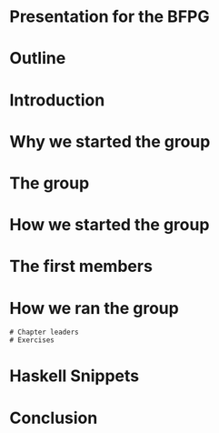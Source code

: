 Presentation for the BFPG
=========================

Outline
=======

# Introduction
  # Why we started the group
# The group  
  # How we started the group
  # The first members
  # How we ran the group
    # Chapter leaders
    # Exercises
# Haskell Snippets    
# Conclusion
